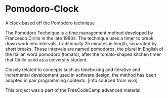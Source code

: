 # Pomodoro-Clock
A clock based off the Pomodoro technique



The Pomodoro Technique is a time management method developed by Francesco Cirillo in the late 1980s. The technique uses a timer to break down work into intervals, traditionally 25 minutes in length, separated by short breaks. These intervals are named pomodoros, the plural in English of the Italian word pomodoro (tomato), after the tomato-shaped kitchen timer that Cirillo used as a university student.

Closely related to concepts such as timeboxing and iterative and incremental development used in software design, the method has been adopted in pair programming contexts.
[info sourced from wiki]

This project was a part of the FreeCodeCamp advanced material.
